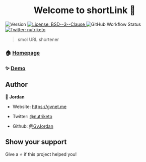 <h1  align="center">Welcome to shortLink 👋</h1>

<p>

<img  alt="Version"  src="https://img.shields.io/badge/version-0.0.1-blue.svg?cacheSeconds=2592000"  />

<a  href="#"  target="_blank">

<img  alt="License: BSD--3--Clause"  src="https://img.shields.io/badge/License-BSD--3--Clause-yellow.svg"  />

</a>

<img alt="GitHub Workflow Status" src="https://img.shields.io/github/workflow/status/gvjordan/shortLink/shortLink">

<a  href="https://twitter.com/nutriketo"  target="_blank">

<img  alt="Twitter: nutriketo"  src="https://img.shields.io/twitter/follow/nutriketo.svg?style=social"  />

</a>

</p>

  

> smol URL shortener

  

### 🏠 [Homepage](https://github.com/gvjordan/shortLink)

  

### ✨ [Demo](https://llll.ink)

  

## Author

  

👤 **Jordan**

  

* Website: https://gvnet.me

* Twitter: [@nutriketo](https://twitter.com/nutriketo)

* Github: [@GvJordan](https://github.com/GvJordan)

  

## Show your support

  

Give a ⭐️ if this project helped you!